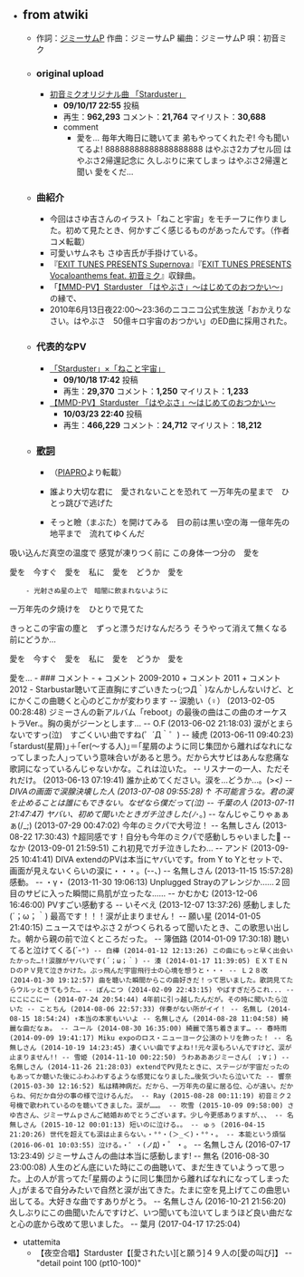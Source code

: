 - ## from atwiki
    - 作詞：[ジミーサムP](https://w.atwiki.jp/hmiku/pages/2451.html)
作曲：ジミーサムP
編曲：ジミーサムP
唄：初音ミク
    - ### original upload
        - [初音ミクオリジナル曲 「Starduster」](https://www.nicovideo.jp/watch/sm8541371)
            - **09/10/17 22:55** 投稿
            - 再生：**962,293** コメント：**21,764** マイリスト：**30,688**
            - comment
                - 愛を… 毎年大晦日に聴いてま 弟もやってくれたぞ! 今も聞いてるよ! 88888888888888888888 はやぶさ2カプセル回 はやぶさ2帰還記念に 久しぶりに来てしまっ はやぶさ2帰還と聞い 愛をくだ...
    - ### 曲紹介
        - 今回はさゆ吉さんのイラスト「ねこと宇宙」をモチーフに作りました。初めて見たとき、何かすごく感じるものがあったんです。（作者コメ転載）
        - 可愛いサムネも さゆ吉氏が手掛けている。
        - 『[EXIT TUNES PRESENTS Supernova](https://w.atwiki.jp/hmiku/pages/7067.html)』『[EXIT TUNES PRESENTS Vocaloanthems feat. 初音ミク](https://w.atwiki.jp/hmiku/pages/10517.html)』収録曲。
        - 「[【MMD-PV】Starduster 「はやぶさ」～はじめてのおつかい～](http://www.nicovideo.jp/watch/sm10135327)」の縁で、
        - 2010年6月13日夜22:00～23:36のニコニコ公式生放送「おかえりなさい。はやぶさ　50億キロ宇宙のおつかい」のED曲に採用された。
    - ### 代表的なPV
        - [「Starduster」×「ねこと宇宙」](https://www.nicovideo.jp/watch/sm8549524)
            - **09/10/18 17:42** 投稿
            - 再生：**29,370** コメント：**1,250** マイリスト：**1,233**
        - [【MMD-PV】Starduster 「はやぶさ」～はじめてのおつかい～](https://www.nicovideo.jp/watch/sm10135327)
            - **10/03/23 22:40** 投稿
            - 再生：**466,229** コメント：**24,712** マイリスト：**18,212**
    - ### [歌詞](https://w.atwiki.jp/hmiku/pages/6918.html)
        - （[PIAPRO](http://piapro.jp/content/v0owhflt56is0ujr)より転載）
        - 誰より大切な君に　愛されないことを恐れて
一万年先の星まで　ひとっ跳びで逃げた


        - そっと瞼（まぶた）を開けてみる　目の前は黒い空の海
一億年先の地平まで　流れてゆくんだ

吸い込んだ真空の温度で
感覚が凍りつく前に
この身体一つ分の　愛を

愛を　今すぐ　愛を　私に　愛を　どうか　愛を


        - 光射さぬ星の上で　暗闇に飲まれないように
一万年先の夕焼けを　ひとりで見てた

きっとこの宇宙の塵と　ずっと漂うだけなんだろう
そうやって消えて無くなる前にどうか…

愛を　今すぐ　愛を　私に　愛を　どうか　愛を

愛を…
    - ### コメント
        - + コメント 2009-2010
+
コメント 2011
+
コメント 2012
        - Starbustar聴いて正直胸にすごいきたっ(;つД｀)なんかしんないけど、とにかくこの曲聴くと心のどこかが変わります -- 涙脆い（♀） (2013-02-05 00:28:48)
ジミーさんの新アルバム「reboot」の最後の曲はこの曲のオーケストラVer.。胸の奥がジーンとします… -- O.F (2013-06-02 21:18:03)
涙がとまらないですっ(泣)　すごくいい曲ですね(゜´Д｀゜) -- 綾虎 (2013-06-11 09:40:23)
｢stardust(星屑)｣＋｢er(～する人)｣＝｢星屑のように同じ集団から離ればなれになってしまった人｣っていう意味合いがあると思う。だから大サビはあんな悲痛な歌詞になっているんじゃないかな。これは泣いた。 -- リスナーの一人、ただそれだけ。 (2013-06-13 07:19:41)
誰か止めてください。涙を...どうか...。(>_<) -- DIVAの画面で涙腺決壊した人 (2013-07-08 09:55:28)
↑ 不可能言うな。君の涙を止めることは誰にもできない。なぜなら僕だって(泣) -- 千葉の人 (2013-07-11 21:47:47)
ヤバい、初めて聞いたときガチ泣きした(ﾉ_･｡) -- なんじゃこりゃぁぁぁ(/_;) (2013-07-29 00:47:02)
今年のミクパで大号泣！ -- 名無しさん (2013-08-22 17:30:43)
↑超同感です！自分も今年のミクパで感動しちゃいました -- なか (2013-09-01 21:59:51)
これ初見でガチ泣きしたわ… -- アンド (2013-09-25 10:41:41)
DIVA extendのPVは本当にヤバいです。from Y to Yとセットで、画面が見えないくらいの涙に・・・。(--、) -- 名無しさん (2013-11-15 15:57:28)
感動。 -- ・γ・ (2013-11-30 19:06:13)
Unplugged Strayのアレンジか……２回目のサビに入った瞬間に鳥肌が立ったな…… -- かむかむ (2013-12-06 16:46:00)
PVすごい感動する -- いそべえ (2013-12-07 13:37:26)
感動しました(´；ω；｀) 最高です！！！涙が止まりません！ -- 願い星 (2014-01-05 21:40:15)
ニュースではやぶさ２がつくられるって聞いたとき、この歌思い出した。朝から親の前で泣くところだった。 -- 簿価路 (2014-01-09 17:30:18)
聴いてると泣けてくる(´-`°) -- 白樺 (2014-01-12 12:13:26)
この曲にもっと早く出会いたかった…!!涙腺がヤバいです(´；ω；｀) -- 湊 (2014-01-17 11:39:05)
ＥＸＴＥＮＤのＰＶ見て泣きかけた。ぶっ飛んだ宇宙飛行士の心境を想うと・・・ -- Ｌ２８改 (2014-01-30 19:12:57)
曲を聴いた瞬間からこの曲好きだ！って思いました。歌詞見てたらウルッときてもうた… -- ぽんこつ (2014-02-09 22:43:15)
やばすぎだろこれ... -- にこにこにー (2014-07-24 20:54:44)
4年前に引っ越したんだが。その時に聞いたら泣いた -- ことちん (2014-08-06 22:57:33)
伴奏がない所がイイ！ -- 名無し (2014-08-15 18:54:24)
↑本当の本家もいいよ -- 名無しさん (2014-08-28 11:04:58)
綺麗な曲だなぁ。 -- ユール (2014-08-30 16:35:00)
綺麗で落ち着きます… -- 春時雨 (2014-09-09 19:41:17)
Miku expoのロス・ニューヨーク公演のトリを飾った！ -- 名無しさん (2014-10-19 14:23:45)
凄くいい曲ですよね!!元々涙もろいんですけど、涙が止まりません!! -- 雪姫 (2014-11-10 00:22:50)
うわあああジミーさん( ；∀；) -- 名無しさん (2014-11-26 21:28:03)
extendでPV見たときに、ステージが宇宙だったのもあってか聴いた後にふわふわするような感覚になりました…後気づいたら泣いてた -- 響奈 (2015-03-30 12:16:52)
私は精神病だ。だから、一万年先の星に居る位、心が遠い。だからね、何だか自分の事の様で泣けるんだ。 -- Ray (2015-08-28 00:11:19)
初音ミク２号機で歌われているのを聴いてきました。涙が……。 -- 吹雪 (2015-10-09 09:58:00)
さゆ吉さん、ジミーサムｐさんご結婚おめでとうございます。少し今更感ありますが、、、 -- 名無しさん (2015-10-12 00:01:13)
短いのに泣ける。。 -- ゅぅ (2016-04-15 21:20:26)
世代を超えても涙は止まらない。・°°・(＞_＜)・°°・。 -- 本能という煩悩 (2016-06-01 10:03:55)
泣ける。・゜・(ノД`)・゜・。 -- 名無しさん (2016-07-17 13:23:49)
ジミーサムさんの曲は本当に感動します! -- 無名 (2016-08-30 23:00:08)
人生のどん底にいた時にこの曲聴いて、まだ生きていようって思った。上の人が言ってた｢星屑のように同じ集団から離ればなれになってしまった人｣がまるで自分みたいで自然と涙が出てきた。たまに空を見上げてこの曲思い出してる。大好きな曲ですありがとう。 -- 名無しさん (2016-10-21 21:56:20)
久しぶりにこの曲聞いたんですけど、いつ聞いても泣いてしまうほど良い曲だなと心の底から改めて思いました。 -- 葉月 (2017-04-17 17:25:04)
- utattemita
    - 【夜空合唱】Starduster【[愛されたい][と願う]４９人の[愛の叫び]】 -- "detail point 100 (pt10-100)"
